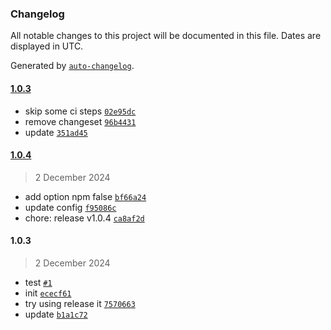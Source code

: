 ### Changelog

All notable changes to this project will be documented in this file. Dates are displayed in UTC.

Generated by [`auto-changelog`](https://github.com/CookPete/auto-changelog).

#### [1.0.3](https://github.com/alfonsus20/webpack-publish-extension/compare/1.0.4...1.0.3)

- skip some ci steps [`02e95dc`](https://github.com/alfonsus20/webpack-publish-extension/commit/02e95dca61b6158c37e700fdc1aab8fbb916b179)
- remove changeset [`96b4431`](https://github.com/alfonsus20/webpack-publish-extension/commit/96b4431f02a2d4b53782628595fbad3905a11883)
- update [`351ad45`](https://github.com/alfonsus20/webpack-publish-extension/commit/351ad4587122c250a44bafdc154c525582d68333)

#### [1.0.4](https://github.com/alfonsus20/webpack-publish-extension/compare/1.0.3...1.0.4)

> 2 December 2024

- add option npm false [`bf66a24`](https://github.com/alfonsus20/webpack-publish-extension/commit/bf66a249ab067ca052d7b13e70e4243401c4c5b2)
- update config [`f95086c`](https://github.com/alfonsus20/webpack-publish-extension/commit/f95086cb5cc8d71f9e3693079653438a805a94aa)
- chore: release v1.0.4 [`ca8af2d`](https://github.com/alfonsus20/webpack-publish-extension/commit/ca8af2d89170fcd1859292e7b107d47d5294994c)

#### 1.0.3

> 2 December 2024

- test [`#1`](https://github.com/alfonsus20/webpack-publish-extension/pull/1)
- init [`ececf61`](https://github.com/alfonsus20/webpack-publish-extension/commit/ececf619cc4e1da403edf48aef948470b907dc66)
- try using release it [`7570663`](https://github.com/alfonsus20/webpack-publish-extension/commit/7570663bedbfa874e47105a09378d04d622d6126)
- update [`b1a1c72`](https://github.com/alfonsus20/webpack-publish-extension/commit/b1a1c728597f78bf0994efcaf406c470f3bffc93)
